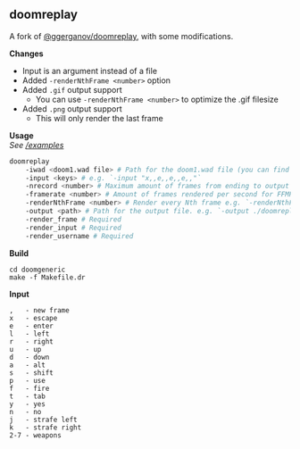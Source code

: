 ## doomreplay

A fork of [@ggerganov/doomreplay](https://github.com/ggerganov/doomreplay), with some modifications.

**Changes**

- Input is an argument instead of a file
- Added `-renderNthFrame <number>` option
- Added `.gif` output support
  - You can use `-renderNthFrame <number>` to optimize the .gif filesize
- Added `.png` output support
  - This will only render the last frame

**Usage** <br> _See [/examples](https://github.com/lorencerri/doomreplay/tree/master/examples)_

```sh
doomreplay
	-iwad <doom1.wad file> # Path for the doom1.wad file (you can find this somewhere else on GitHub)
	-input <keys> # e.g. `-input "x,,e,,e,,e,,"`
	-nrecord <number> # Maximum amount of frames from ending to output e.g. `-nrecord 10` would record the last 10 frames
	-framerate <number> # Amount of frames rendered per second for FFMPEG e.g. `-framerate 30`
	-renderNthFrame <number> # Render every Nth frame e.g. `-renderNthFrame 10` would render every 2nd frame. If you set -nrecord, you can get a static maxmimum filesize e.g. `-nrecord 1000 -renderNthFrame 10` would render the last 1000 frames, but only every 10th frame of the replay.
	-output <path> # Path for the output file. e.g. `-output ./doomreplay.png` or `-output ./doomreplay.gif`
	-render_frame # Required
	-render_input # Required
	-render_username # Required
```

**Build**

```
cd doomgeneric
make -f Makefile.dr
```

**Input**

```
,   - new frame
x   - escape
e   - enter
l   - left
r   - right
u   - up
d   - down
a   - alt
s   - shift
p   - use
f   - fire
t   - tab
y   - yes
n   - no
j   - strafe left
k   - strafe right
2-7 - weapons
```

